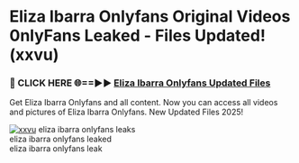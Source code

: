 # Eliza Ibarra Onlyfans Original Videos 0nlyFans Leaked - Files Updated! (xxvu)

<h3>🔴 CLICK HERE 🌐==►► <a href="https://tinyurl.com/brd5kh86" rel="nofollow">Eliza Ibarra Onlyfans Updated Files</a></h3>

Get Eliza Ibarra Onlyfans and all content. Now you can access all videos and pictures of Eliza Ibarra Onlyfans. New Updated Files 2025!

[![xxvu](https://i.imgur.com/K7sEzmb.gif)](https://tinyurl.com/brd5kh86)
eliza ibarra onlyfans leaks<br>
eliza ibarra onlyfans leaked<br>
eliza ibarra onlyfans leak